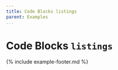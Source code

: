 ```yaml
---
title: Code Blocks listings
parent: Examples
...
```


# Code Blocks `listings`

{% include example-footer.md %}
